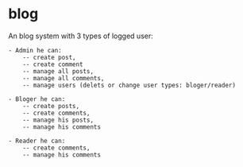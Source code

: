 # blog

An blog system with 3 types of logged user:

	- Admin he can:
		-- create post,
		-- create comment
		-- manage all posts,
		-- manage all comments,
		-- manage users (delets or change user types: bloger/reader)

	- Bloger he can:
		-- create posts,
		-- create comments,
		-- manage his posts,
		-- manage his comments

	- Reader he can:
		-- create comments,
		-- manage his comments 


